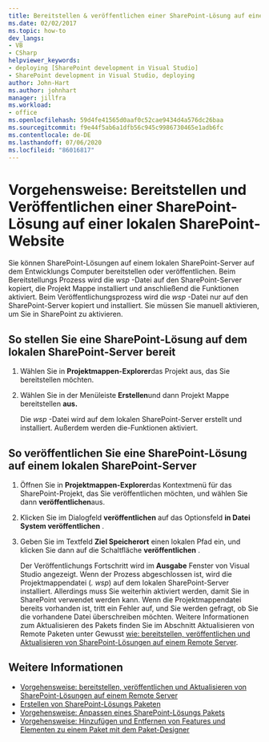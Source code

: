 ```yaml
---
title: Bereitstellen & veröffentlichen einer SharePoint-Lösung auf einer lokalen SharePoint-Website
ms.date: 02/02/2017
ms.topic: how-to
dev_langs:
- VB
- CSharp
helpviewer_keywords:
- deploying [SharePoint development in Visual Studio]
- SharePoint development in Visual Studio, deploying
author: John-Hart
ms.author: johnhart
manager: jillfra
ms.workload:
- office
ms.openlocfilehash: 59d4fe41565d0aaf0c52cae9434d4a576dc26baa
ms.sourcegitcommit: f9e44f5ab6a1dfb56c945c9986730465e1adb6fc
ms.contentlocale: de-DE
ms.lasthandoff: 07/06/2020
ms.locfileid: "86016817"
---
```

# <a name="how-to-deploy-and-publish-a-sharepoint-solution-to-a-local-sharepoint-site"></a>Vorgehensweise: Bereitstellen und Veröffentlichen einer SharePoint-Lösung auf einer lokalen SharePoint-Website
  Sie können SharePoint-Lösungen auf einem lokalen SharePoint-Server auf dem Entwicklungs Computer bereitstellen oder veröffentlichen. Beim Bereitstellungs Prozess wird die *wsp* -Datei auf den SharePoint-Server kopiert, die Projekt Mappe installiert und anschließend die Funktionen aktiviert. Beim Veröffentlichungsprozess wird die *wsp* -Datei nur auf den SharePoint-Server kopiert und installiert. Sie müssen Sie manuell aktivieren, um Sie in SharePoint zu aktivieren.

## <a name="to-deploy-a-sharepoint-solution-to-the-local-sharepoint-server"></a>So stellen Sie eine SharePoint-Lösung auf dem lokalen SharePoint-Server bereit

1. Wählen Sie in **Projektmappen-Explorer**das Projekt aus, das Sie bereitstellen möchten.

2. Wählen Sie in der Menüleiste **Erstellen**und dann Projekt Mappe bereitstellen **aus.**

     Die *wsp* -Datei wird auf dem lokalen SharePoint-Server erstellt und installiert. Außerdem werden die-Funktionen aktiviert.

## <a name="to-publish-a-sharepoint-solution-to-a-local-sharepoint-server"></a>So veröffentlichen Sie eine SharePoint-Lösung auf einem lokalen SharePoint-Server

1. Öffnen Sie in **Projektmappen-Explorer**das Kontextmenü für das SharePoint-Projekt, das Sie veröffentlichen möchten, und wählen Sie dann **veröffentlichen**aus.

2. Klicken Sie im Dialogfeld **veröffentlichen** auf das Optionsfeld **in Datei System veröffentlichen** .

3. Geben Sie im Textfeld **Ziel Speicherort** einen lokalen Pfad ein, und klicken Sie dann auf die Schaltfläche **veröffentlichen** .

     Der Veröffentlichungs Fortschritt wird im **Ausgabe** Fenster von Visual Studio angezeigt. Wenn der Prozess abgeschlossen ist, wird die Projektmappendatei (*. wsp*) auf dem lokalen SharePoint-Server installiert. Allerdings muss Sie weiterhin aktiviert werden, damit Sie in SharePoint verwendet werden kann. Wenn die Projektmappendatei bereits vorhanden ist, tritt ein Fehler auf, und Sie werden gefragt, ob Sie die vorhandene Datei überschreiben möchten. Weitere Informationen zum Aktualisieren des Pakets finden Sie im Abschnitt Aktualisieren von Remote Paketen unter Gewusst [wie: bereitstellen, veröffentlichen und Aktualisieren von SharePoint-Lösungen auf einem Remote Server](../sharepoint/how-to-deploy-publish-and-upgrade-sharepoint-solutions-on-a-remote-server.md).

## <a name="see-also"></a>Weitere Informationen
- [Vorgehensweise: bereitstellen, veröffentlichen und Aktualisieren von SharePoint-Lösungen auf einem Remote Server](../sharepoint/how-to-deploy-publish-and-upgrade-sharepoint-solutions-on-a-remote-server.md)
- [Erstellen von SharePoint-Lösungs Paketen](../sharepoint/creating-sharepoint-solution-packages.md)
- [Vorgehensweise: Anpassen eines SharePoint-Lösungs Pakets](../sharepoint/how-to-customize-a-sharepoint-solution-package.md)
- [Vorgehensweise: Hinzufügen und Entfernen von Features und Elementen zu einem Paket mit dem Paket-Designer](../sharepoint/how-to-add-and-remove-features-and-items-to-a-package-by-using-the-package-designer.md)
